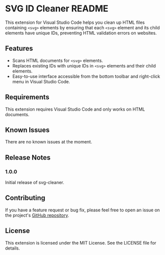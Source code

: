 # SVG ID Cleaner README

This extension for Visual Studio Code helps you clean up HTML files containing `<svg>` elements by ensuring that each `<svg>` element and its child elements have unique IDs, preventing HTML validation errors on websites.


## Features

* Scans HTML documents for `<svg>` elements.
* Replaces existing IDs with unique IDs in `<svg>` elements and their child elements.
* Easy-to-use interface accessible from the bottom toolbar and right-click menu in Visual Studio Code.


## Requirements

This extension requires Visual Studio Code and only works on HTML documents.


## Known Issues

There are no known issues at the moment.


## Release Notes

### 1.0.0

Initial release of svg-cleaner.

## Contributing

If you have a feature request or bug fix, please feel free to open an issue on the project's [GitHub repository](https://github.com/samlmcewan/svg-id-cleaner).


## License

This extension is licensed under the MIT License. See the LICENSE file for details.